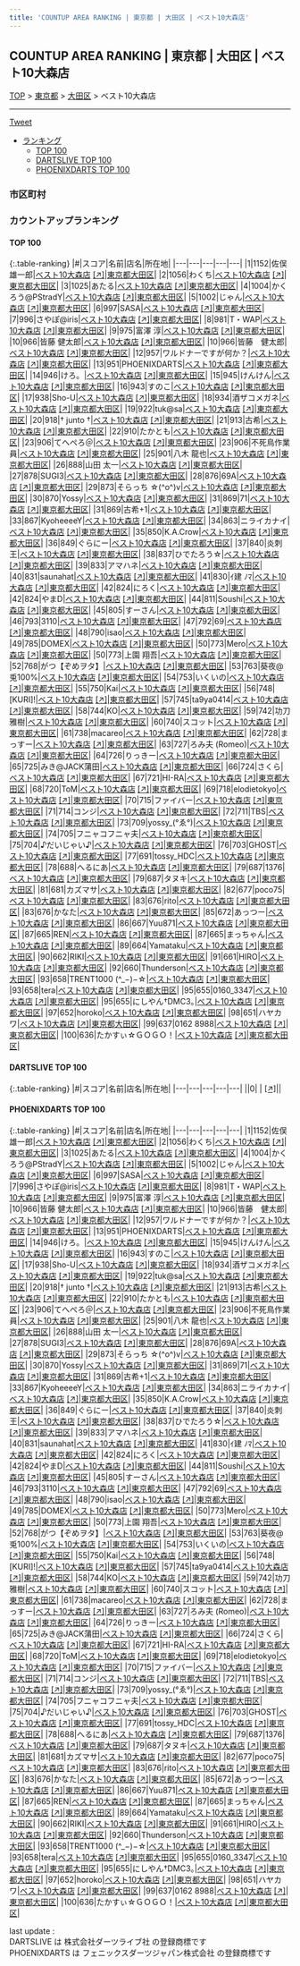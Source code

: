 ```yaml
---
title: 'COUNTUP AREA RANKING | 東京都 | 大田区 | ベスト10大森店'
---
```

## COUNTUP AREA RANKING | 東京都 | 大田区 | ベスト10大森店

[TOP](/darts/rank/) > [東京都](/darts/rank/東京都/) > [大田区](/darts/rank/東京都/大田区/) > ベスト10大森店

___

<a href="https://twitter.com/share?ref_src=twsrc%5Etfw" data-text="COUNTUP AREA RANKING | 東京都大田区ベスト10大森店" class="twitter-share-button" data-hashtags="DARTSLIVE,PHOENIXDARTS,darts,ダーツ" data-show-count="false">Tweet</a>

* [ランキング](#カウントアップランキング)
    * [TOP 100](#top-100)
    * [DARTSLIVE TOP 100](#dartslive-top-100)
    * [PHOENIXDARTS TOP 100](#phoenixdarts-top-100)

### 市区町村

<ul>

</ul>

### カウントアップランキング

#### TOP 100



{:.table-ranking}
|#|スコア|名前|店名|所在地|
|---|---|---|---|---|
|1|1152|<span class="rank-name-pd"><span class="pro-icon-pd"></span>佐俣 雄一郎</span>|<a href="/darts/rank/shops/60555.html">ベスト10大森店</a> <a href="https://vs.phoenixdarts.com/jp/shop/shopDetailInfo/s_60555?s_seq=60555">[↗]</a>|<a href="/darts/rank/東京都/大田区">東京都大田区</a>|
|2|1056|<span class="rank-name-pd">わくち</span>|<a href="/darts/rank/shops/60555.html">ベスト10大森店</a> <a href="https://vs.phoenixdarts.com/jp/shop/shopDetailInfo/s_60555?s_seq=60555">[↗]</a>|<a href="/darts/rank/東京都/大田区">東京都大田区</a>|
|3|1025|<span class="rank-name-pd">あたる</span>|<a href="/darts/rank/shops/60555.html">ベスト10大森店</a> <a href="https://vs.phoenixdarts.com/jp/shop/shopDetailInfo/s_60555?s_seq=60555">[↗]</a>|<a href="/darts/rank/東京都/大田区">東京都大田区</a>|
|4|1004|<span class="rank-name-pd">かくろう@PStradY</span>|<a href="/darts/rank/shops/60555.html">ベスト10大森店</a> <a href="https://vs.phoenixdarts.com/jp/shop/shopDetailInfo/s_60555?s_seq=60555">[↗]</a>|<a href="/darts/rank/東京都/大田区">東京都大田区</a>|
|5|1002|<span class="rank-name-pd">じゃん</span>|<a href="/darts/rank/shops/60555.html">ベスト10大森店</a> <a href="https://vs.phoenixdarts.com/jp/shop/shopDetailInfo/s_60555?s_seq=60555">[↗]</a>|<a href="/darts/rank/東京都/大田区">東京都大田区</a>|
|6|997|<span class="rank-name-pd">SASA</span>|<a href="/darts/rank/shops/60555.html">ベスト10大森店</a> <a href="https://vs.phoenixdarts.com/jp/shop/shopDetailInfo/s_60555?s_seq=60555">[↗]</a>|<a href="/darts/rank/東京都/大田区">東京都大田区</a>|
|7|996|<span class="rank-name-pd">さやぽ@iris</span>|<a href="/darts/rank/shops/60555.html">ベスト10大森店</a> <a href="https://vs.phoenixdarts.com/jp/shop/shopDetailInfo/s_60555?s_seq=60555">[↗]</a>|<a href="/darts/rank/東京都/大田区">東京都大田区</a>|
|8|981|<span class="rank-name-pd">T・WAP</span>|<a href="/darts/rank/shops/60555.html">ベスト10大森店</a> <a href="https://vs.phoenixdarts.com/jp/shop/shopDetailInfo/s_60555?s_seq=60555">[↗]</a>|<a href="/darts/rank/東京都/大田区">東京都大田区</a>|
|9|975|<span class="rank-name-pd"><span class="pro-icon-pd"></span>富澤 淳</span>|<a href="/darts/rank/shops/60555.html">ベスト10大森店</a> <a href="https://vs.phoenixdarts.com/jp/shop/shopDetailInfo/s_60555?s_seq=60555">[↗]</a>|<a href="/darts/rank/東京都/大田区">東京都大田区</a>|
|10|966|<span class="rank-name-pd"><span class="pro-icon-pd"></span>皆藤 健太郎</span>|<a href="/darts/rank/shops/60555.html">ベスト10大森店</a> <a href="https://vs.phoenixdarts.com/jp/shop/shopDetailInfo/s_60555?s_seq=60555">[↗]</a>|<a href="/darts/rank/東京都/大田区">東京都大田区</a>|
|10|966|<span class="rank-name-pd">皆藤　健太郎</span>|<a href="/darts/rank/shops/60555.html">ベスト10大森店</a> <a href="https://vs.phoenixdarts.com/jp/shop/shopDetailInfo/s_60555?s_seq=60555">[↗]</a>|<a href="/darts/rank/東京都/大田区">東京都大田区</a>|
|12|957|<span class="rank-name-pd">ワルドナーですが何か？</span>|<a href="/darts/rank/shops/60555.html">ベスト10大森店</a> <a href="https://vs.phoenixdarts.com/jp/shop/shopDetailInfo/s_60555?s_seq=60555">[↗]</a>|<a href="/darts/rank/東京都/大田区">東京都大田区</a>|
|13|951|<span class="rank-name-pd">PHOENIXDARTS</span>|<a href="/darts/rank/shops/60555.html">ベスト10大森店</a> <a href="https://vs.phoenixdarts.com/jp/shop/shopDetailInfo/s_60555?s_seq=60555">[↗]</a>|<a href="/darts/rank/東京都/大田区">東京都大田区</a>|
|14|946|<span class="rank-name-pd">けろ。</span>|<a href="/darts/rank/shops/60555.html">ベスト10大森店</a> <a href="https://vs.phoenixdarts.com/jp/shop/shopDetailInfo/s_60555?s_seq=60555">[↗]</a>|<a href="/darts/rank/東京都/大田区">東京都大田区</a>|
|15|945|<span class="rank-name-pd">けんけん</span>|<a href="/darts/rank/shops/60555.html">ベスト10大森店</a> <a href="https://vs.phoenixdarts.com/jp/shop/shopDetailInfo/s_60555?s_seq=60555">[↗]</a>|<a href="/darts/rank/東京都/大田区">東京都大田区</a>|
|16|943|<span class="rank-name-pd">すのこ</span>|<a href="/darts/rank/shops/60555.html">ベスト10大森店</a> <a href="https://vs.phoenixdarts.com/jp/shop/shopDetailInfo/s_60555?s_seq=60555">[↗]</a>|<a href="/darts/rank/東京都/大田区">東京都大田区</a>|
|17|938|<span class="rank-name-pd">Sho-U</span>|<a href="/darts/rank/shops/60555.html">ベスト10大森店</a> <a href="https://vs.phoenixdarts.com/jp/shop/shopDetailInfo/s_60555?s_seq=60555">[↗]</a>|<a href="/darts/rank/東京都/大田区">東京都大田区</a>|
|18|934|<span class="rank-name-pd">酒ザコメガネ</span>|<a href="/darts/rank/shops/60555.html">ベスト10大森店</a> <a href="https://vs.phoenixdarts.com/jp/shop/shopDetailInfo/s_60555?s_seq=60555">[↗]</a>|<a href="/darts/rank/東京都/大田区">東京都大田区</a>|
|19|922|<span class="rank-name-pd">tuk@sa</span>|<a href="/darts/rank/shops/60555.html">ベスト10大森店</a> <a href="https://vs.phoenixdarts.com/jp/shop/shopDetailInfo/s_60555?s_seq=60555">[↗]</a>|<a href="/darts/rank/東京都/大田区">東京都大田区</a>|
|20|918|<span class="rank-name-pd">† junto †</span>|<a href="/darts/rank/shops/60555.html">ベスト10大森店</a> <a href="https://vs.phoenixdarts.com/jp/shop/shopDetailInfo/s_60555?s_seq=60555">[↗]</a>|<a href="/darts/rank/東京都/大田区">東京都大田区</a>|
|21|913|<span class="rank-name-pd">古希</span>|<a href="/darts/rank/shops/60555.html">ベスト10大森店</a> <a href="https://vs.phoenixdarts.com/jp/shop/shopDetailInfo/s_60555?s_seq=60555">[↗]</a>|<a href="/darts/rank/東京都/大田区">東京都大田区</a>|
|22|910|<span class="rank-name-pd">たかとも</span>|<a href="/darts/rank/shops/60555.html">ベスト10大森店</a> <a href="https://vs.phoenixdarts.com/jp/shop/shopDetailInfo/s_60555?s_seq=60555">[↗]</a>|<a href="/darts/rank/東京都/大田区">東京都大田区</a>|
|23|906|<span class="rank-name-pd">てへぺろ＠</span>|<a href="/darts/rank/shops/60555.html">ベスト10大森店</a> <a href="https://vs.phoenixdarts.com/jp/shop/shopDetailInfo/s_60555?s_seq=60555">[↗]</a>|<a href="/darts/rank/東京都/大田区">東京都大田区</a>|
|23|906|<span class="rank-name-pd">不死鳥作業員</span>|<a href="/darts/rank/shops/60555.html">ベスト10大森店</a> <a href="https://vs.phoenixdarts.com/jp/shop/shopDetailInfo/s_60555?s_seq=60555">[↗]</a>|<a href="/darts/rank/東京都/大田区">東京都大田区</a>|
|25|901|<span class="rank-name-pd"><span class="pro-icon-pd"></span>八木 龍也</span>|<a href="/darts/rank/shops/60555.html">ベスト10大森店</a> <a href="https://vs.phoenixdarts.com/jp/shop/shopDetailInfo/s_60555?s_seq=60555">[↗]</a>|<a href="/darts/rank/東京都/大田区">東京都大田区</a>|
|26|888|<span class="rank-name-pd"><span class="pro-icon-pd"></span>山田 太一</span>|<a href="/darts/rank/shops/60555.html">ベスト10大森店</a> <a href="https://vs.phoenixdarts.com/jp/shop/shopDetailInfo/s_60555?s_seq=60555">[↗]</a>|<a href="/darts/rank/東京都/大田区">東京都大田区</a>|
|27|878|<span class="rank-name-pd">SUGI3</span>|<a href="/darts/rank/shops/60555.html">ベスト10大森店</a> <a href="https://vs.phoenixdarts.com/jp/shop/shopDetailInfo/s_60555?s_seq=60555">[↗]</a>|<a href="/darts/rank/東京都/大田区">東京都大田区</a>|
|28|876|<span class="rank-name-pd">69A</span>|<a href="/darts/rank/shops/60555.html">ベスト10大森店</a> <a href="https://vs.phoenixdarts.com/jp/shop/shopDetailInfo/s_60555?s_seq=60555">[↗]</a>|<a href="/darts/rank/東京都/大田区">東京都大田区</a>|
|29|873|<span class="rank-name-pd">そらっち ☆(^o^)v</span>|<a href="/darts/rank/shops/60555.html">ベスト10大森店</a> <a href="https://vs.phoenixdarts.com/jp/shop/shopDetailInfo/s_60555?s_seq=60555">[↗]</a>|<a href="/darts/rank/東京都/大田区">東京都大田区</a>|
|30|870|<span class="rank-name-pd">Yossy</span>|<a href="/darts/rank/shops/60555.html">ベスト10大森店</a> <a href="https://vs.phoenixdarts.com/jp/shop/shopDetailInfo/s_60555?s_seq=60555">[↗]</a>|<a href="/darts/rank/東京都/大田区">東京都大田区</a>|
|31|869|<span class="rank-name-pd">71</span>|<a href="/darts/rank/shops/60555.html">ベスト10大森店</a> <a href="https://vs.phoenixdarts.com/jp/shop/shopDetailInfo/s_60555?s_seq=60555">[↗]</a>|<a href="/darts/rank/東京都/大田区">東京都大田区</a>|
|31|869|<span class="rank-name-pd">古希+1</span>|<a href="/darts/rank/shops/60555.html">ベスト10大森店</a> <a href="https://vs.phoenixdarts.com/jp/shop/shopDetailInfo/s_60555?s_seq=60555">[↗]</a>|<a href="/darts/rank/東京都/大田区">東京都大田区</a>|
|33|867|<span class="rank-name-pd">KyoheeeeY</span>|<a href="/darts/rank/shops/60555.html">ベスト10大森店</a> <a href="https://vs.phoenixdarts.com/jp/shop/shopDetailInfo/s_60555?s_seq=60555">[↗]</a>|<a href="/darts/rank/東京都/大田区">東京都大田区</a>|
|34|863|<span class="rank-name-pd">ニライカナイ</span>|<a href="/darts/rank/shops/60555.html">ベスト10大森店</a> <a href="https://vs.phoenixdarts.com/jp/shop/shopDetailInfo/s_60555?s_seq=60555">[↗]</a>|<a href="/darts/rank/東京都/大田区">東京都大田区</a>|
|35|850|<span class="rank-name-pd">K.A.Crow</span>|<a href="/darts/rank/shops/60555.html">ベスト10大森店</a> <a href="https://vs.phoenixdarts.com/jp/shop/shopDetailInfo/s_60555?s_seq=60555">[↗]</a>|<a href="/darts/rank/東京都/大田区">東京都大田区</a>|
|36|849|<span class="rank-name-pd">ぐらにー</span>|<a href="/darts/rank/shops/60555.html">ベスト10大森店</a> <a href="https://vs.phoenixdarts.com/jp/shop/shopDetailInfo/s_60555?s_seq=60555">[↗]</a>|<a href="/darts/rank/東京都/大田区">東京都大田区</a>|
|37|840|<span class="rank-name-pd">炎刺王</span>|<a href="/darts/rank/shops/60555.html">ベスト10大森店</a> <a href="https://vs.phoenixdarts.com/jp/shop/shopDetailInfo/s_60555?s_seq=60555">[↗]</a>|<a href="/darts/rank/東京都/大田区">東京都大田区</a>|
|38|837|<span class="rank-name-pd">ひでたろう☆</span>|<a href="/darts/rank/shops/60555.html">ベスト10大森店</a> <a href="https://vs.phoenixdarts.com/jp/shop/shopDetailInfo/s_60555?s_seq=60555">[↗]</a>|<a href="/darts/rank/東京都/大田区">東京都大田区</a>|
|39|833|<span class="rank-name-pd">アマハネ</span>|<a href="/darts/rank/shops/60555.html">ベスト10大森店</a> <a href="https://vs.phoenixdarts.com/jp/shop/shopDetailInfo/s_60555?s_seq=60555">[↗]</a>|<a href="/darts/rank/東京都/大田区">東京都大田区</a>|
|40|831|<span class="rank-name-pd">saunahat</span>|<a href="/darts/rank/shops/60555.html">ベスト10大森店</a> <a href="https://vs.phoenixdarts.com/jp/shop/shopDetailInfo/s_60555?s_seq=60555">[↗]</a>|<a href="/darts/rank/東京都/大田区">東京都大田区</a>|
|41|830|<span class="rank-name-pd">ｲ建  ﾉﾏ</span>|<a href="/darts/rank/shops/60555.html">ベスト10大森店</a> <a href="https://vs.phoenixdarts.com/jp/shop/shopDetailInfo/s_60555?s_seq=60555">[↗]</a>|<a href="/darts/rank/東京都/大田区">東京都大田区</a>|
|42|824|<span class="rank-name-pd">にろく</span>|<a href="/darts/rank/shops/60555.html">ベスト10大森店</a> <a href="https://vs.phoenixdarts.com/jp/shop/shopDetailInfo/s_60555?s_seq=60555">[↗]</a>|<a href="/darts/rank/東京都/大田区">東京都大田区</a>|
|42|824|<span class="rank-name-pd">やまD</span>|<a href="/darts/rank/shops/60555.html">ベスト10大森店</a> <a href="https://vs.phoenixdarts.com/jp/shop/shopDetailInfo/s_60555?s_seq=60555">[↗]</a>|<a href="/darts/rank/東京都/大田区">東京都大田区</a>|
|44|811|<span class="rank-name-pd">Soushi</span>|<a href="/darts/rank/shops/60555.html">ベスト10大森店</a> <a href="https://vs.phoenixdarts.com/jp/shop/shopDetailInfo/s_60555?s_seq=60555">[↗]</a>|<a href="/darts/rank/東京都/大田区">東京都大田区</a>|
|45|805|<span class="rank-name-pd">すーさん</span>|<a href="/darts/rank/shops/60555.html">ベスト10大森店</a> <a href="https://vs.phoenixdarts.com/jp/shop/shopDetailInfo/s_60555?s_seq=60555">[↗]</a>|<a href="/darts/rank/東京都/大田区">東京都大田区</a>|
|46|793|<span class="rank-name-pd">3110</span>|<a href="/darts/rank/shops/60555.html">ベスト10大森店</a> <a href="https://vs.phoenixdarts.com/jp/shop/shopDetailInfo/s_60555?s_seq=60555">[↗]</a>|<a href="/darts/rank/東京都/大田区">東京都大田区</a>|
|47|792|<span class="rank-name-pd">69</span>|<a href="/darts/rank/shops/60555.html">ベスト10大森店</a> <a href="https://vs.phoenixdarts.com/jp/shop/shopDetailInfo/s_60555?s_seq=60555">[↗]</a>|<a href="/darts/rank/東京都/大田区">東京都大田区</a>|
|48|790|<span class="rank-name-pd">isao</span>|<a href="/darts/rank/shops/60555.html">ベスト10大森店</a> <a href="https://vs.phoenixdarts.com/jp/shop/shopDetailInfo/s_60555?s_seq=60555">[↗]</a>|<a href="/darts/rank/東京都/大田区">東京都大田区</a>|
|49|785|<span class="rank-name-pd">DOMEX</span>|<a href="/darts/rank/shops/60555.html">ベスト10大森店</a> <a href="https://vs.phoenixdarts.com/jp/shop/shopDetailInfo/s_60555?s_seq=60555">[↗]</a>|<a href="/darts/rank/東京都/大田区">東京都大田区</a>|
|50|773|<span class="rank-name-pd">Mero</span>|<a href="/darts/rank/shops/60555.html">ベスト10大森店</a> <a href="https://vs.phoenixdarts.com/jp/shop/shopDetailInfo/s_60555?s_seq=60555">[↗]</a>|<a href="/darts/rank/東京都/大田区">東京都大田区</a>|
|50|773|<span class="rank-name-pd"><span class="pro-icon-pd"></span>上園 翔吾</span>|<a href="/darts/rank/shops/60555.html">ベスト10大森店</a> <a href="https://vs.phoenixdarts.com/jp/shop/shopDetailInfo/s_60555?s_seq=60555">[↗]</a>|<a href="/darts/rank/東京都/大田区">東京都大田区</a>|
|52|768|<span class="rank-name-pd">がつ【ぞめヲタ】</span>|<a href="/darts/rank/shops/60555.html">ベスト10大森店</a> <a href="https://vs.phoenixdarts.com/jp/shop/shopDetailInfo/s_60555?s_seq=60555">[↗]</a>|<a href="/darts/rank/東京都/大田区">東京都大田区</a>|
|53|763|<span class="rank-name-pd">葵夜@兎100%</span>|<a href="/darts/rank/shops/60555.html">ベスト10大森店</a> <a href="https://vs.phoenixdarts.com/jp/shop/shopDetailInfo/s_60555?s_seq=60555">[↗]</a>|<a href="/darts/rank/東京都/大田区">東京都大田区</a>|
|54|753|<span class="rank-name-pd">いくいの</span>|<a href="/darts/rank/shops/60555.html">ベスト10大森店</a> <a href="https://vs.phoenixdarts.com/jp/shop/shopDetailInfo/s_60555?s_seq=60555">[↗]</a>|<a href="/darts/rank/東京都/大田区">東京都大田区</a>|
|55|750|<span class="rank-name-pd">Kai</span>|<a href="/darts/rank/shops/60555.html">ベスト10大森店</a> <a href="https://vs.phoenixdarts.com/jp/shop/shopDetailInfo/s_60555?s_seq=60555">[↗]</a>|<a href="/darts/rank/東京都/大田区">東京都大田区</a>|
|56|748|<span class="rank-name-pd">[KURI]!</span>|<a href="/darts/rank/shops/60555.html">ベスト10大森店</a> <a href="https://vs.phoenixdarts.com/jp/shop/shopDetailInfo/s_60555?s_seq=60555">[↗]</a>|<a href="/darts/rank/東京都/大田区">東京都大田区</a>|
|57|745|<span class="rank-name-pd">ta9ya0414</span>|<a href="/darts/rank/shops/60555.html">ベスト10大森店</a> <a href="https://vs.phoenixdarts.com/jp/shop/shopDetailInfo/s_60555?s_seq=60555">[↗]</a>|<a href="/darts/rank/東京都/大田区">東京都大田区</a>|
|58|744|<span class="rank-name-pd">KO</span>|<a href="/darts/rank/shops/60555.html">ベスト10大森店</a> <a href="https://vs.phoenixdarts.com/jp/shop/shopDetailInfo/s_60555?s_seq=60555">[↗]</a>|<a href="/darts/rank/東京都/大田区">東京都大田区</a>|
|59|742|<span class="rank-name-pd"><span class="pro-icon-pd"></span>功刀 雅樹</span>|<a href="/darts/rank/shops/60555.html">ベスト10大森店</a> <a href="https://vs.phoenixdarts.com/jp/shop/shopDetailInfo/s_60555?s_seq=60555">[↗]</a>|<a href="/darts/rank/東京都/大田区">東京都大田区</a>|
|60|740|<span class="rank-name-pd">スコット</span>|<a href="/darts/rank/shops/60555.html">ベスト10大森店</a> <a href="https://vs.phoenixdarts.com/jp/shop/shopDetailInfo/s_60555?s_seq=60555">[↗]</a>|<a href="/darts/rank/東京都/大田区">東京都大田区</a>|
|61|738|<span class="rank-name-pd">macareo</span>|<a href="/darts/rank/shops/60555.html">ベスト10大森店</a> <a href="https://vs.phoenixdarts.com/jp/shop/shopDetailInfo/s_60555?s_seq=60555">[↗]</a>|<a href="/darts/rank/東京都/大田区">東京都大田区</a>|
|62|728|<span class="rank-name-pd">まっすー</span>|<a href="/darts/rank/shops/60555.html">ベスト10大森店</a> <a href="https://vs.phoenixdarts.com/jp/shop/shopDetailInfo/s_60555?s_seq=60555">[↗]</a>|<a href="/darts/rank/東京都/大田区">東京都大田区</a>|
|63|727|<span class="rank-name-pd">ろみ夫 (Romeo)</span>|<a href="/darts/rank/shops/60555.html">ベスト10大森店</a> <a href="https://vs.phoenixdarts.com/jp/shop/shopDetailInfo/s_60555?s_seq=60555">[↗]</a>|<a href="/darts/rank/東京都/大田区">東京都大田区</a>|
|64|726|<span class="rank-name-pd">りっきー</span>|<a href="/darts/rank/shops/60555.html">ベスト10大森店</a> <a href="https://vs.phoenixdarts.com/jp/shop/shopDetailInfo/s_60555?s_seq=60555">[↗]</a>|<a href="/darts/rank/東京都/大田区">東京都大田区</a>|
|65|725|<span class="rank-name-pd">みき@JACK蒲田</span>|<a href="/darts/rank/shops/60555.html">ベスト10大森店</a> <a href="https://vs.phoenixdarts.com/jp/shop/shopDetailInfo/s_60555?s_seq=60555">[↗]</a>|<a href="/darts/rank/東京都/大田区">東京都大田区</a>|
|66|724|<span class="rank-name-pd">さくら</span>|<a href="/darts/rank/shops/60555.html">ベスト10大森店</a> <a href="https://vs.phoenixdarts.com/jp/shop/shopDetailInfo/s_60555?s_seq=60555">[↗]</a>|<a href="/darts/rank/東京都/大田区">東京都大田区</a>|
|67|721|<span class="rank-name-pd">HI-RA</span>|<a href="/darts/rank/shops/60555.html">ベスト10大森店</a> <a href="https://vs.phoenixdarts.com/jp/shop/shopDetailInfo/s_60555?s_seq=60555">[↗]</a>|<a href="/darts/rank/東京都/大田区">東京都大田区</a>|
|68|720|<span class="rank-name-pd">ToM</span>|<a href="/darts/rank/shops/60555.html">ベスト10大森店</a> <a href="https://vs.phoenixdarts.com/jp/shop/shopDetailInfo/s_60555?s_seq=60555">[↗]</a>|<a href="/darts/rank/東京都/大田区">東京都大田区</a>|
|69|718|<span class="rank-name-pd">elodietokyo</span>|<a href="/darts/rank/shops/60555.html">ベスト10大森店</a> <a href="https://vs.phoenixdarts.com/jp/shop/shopDetailInfo/s_60555?s_seq=60555">[↗]</a>|<a href="/darts/rank/東京都/大田区">東京都大田区</a>|
|70|715|<span class="rank-name-pd">ファイバー</span>|<a href="/darts/rank/shops/60555.html">ベスト10大森店</a> <a href="https://vs.phoenixdarts.com/jp/shop/shopDetailInfo/s_60555?s_seq=60555">[↗]</a>|<a href="/darts/rank/東京都/大田区">東京都大田区</a>|
|71|714|<span class="rank-name-pd">コンジ</span>|<a href="/darts/rank/shops/60555.html">ベスト10大森店</a> <a href="https://vs.phoenixdarts.com/jp/shop/shopDetailInfo/s_60555?s_seq=60555">[↗]</a>|<a href="/darts/rank/東京都/大田区">東京都大田区</a>|
|72|711|<span class="rank-name-pd">TBS</span>|<a href="/darts/rank/shops/60555.html">ベスト10大森店</a> <a href="https://vs.phoenixdarts.com/jp/shop/shopDetailInfo/s_60555?s_seq=60555">[↗]</a>|<a href="/darts/rank/東京都/大田区">東京都大田区</a>|
|73|709|<span class="rank-name-pd">yossy_(°ゑ°)</span>|<a href="/darts/rank/shops/60555.html">ベスト10大森店</a> <a href="https://vs.phoenixdarts.com/jp/shop/shopDetailInfo/s_60555?s_seq=60555">[↗]</a>|<a href="/darts/rank/東京都/大田区">東京都大田区</a>|
|74|705|<span class="rank-name-pd">フニャコフニャ夫</span>|<a href="/darts/rank/shops/60555.html">ベスト10大森店</a> <a href="https://vs.phoenixdarts.com/jp/shop/shopDetailInfo/s_60555?s_seq=60555">[↗]</a>|<a href="/darts/rank/東京都/大田区">東京都大田区</a>|
|75|704|<span class="rank-name-pd">♪だいじゃい♪</span>|<a href="/darts/rank/shops/60555.html">ベスト10大森店</a> <a href="https://vs.phoenixdarts.com/jp/shop/shopDetailInfo/s_60555?s_seq=60555">[↗]</a>|<a href="/darts/rank/東京都/大田区">東京都大田区</a>|
|76|703|<span class="rank-name-pd">GHOST</span>|<a href="/darts/rank/shops/60555.html">ベスト10大森店</a> <a href="https://vs.phoenixdarts.com/jp/shop/shopDetailInfo/s_60555?s_seq=60555">[↗]</a>|<a href="/darts/rank/東京都/大田区">東京都大田区</a>|
|77|691|<span class="rank-name-pd">tossy_HDC</span>|<a href="/darts/rank/shops/60555.html">ベスト10大森店</a> <a href="https://vs.phoenixdarts.com/jp/shop/shopDetailInfo/s_60555?s_seq=60555">[↗]</a>|<a href="/darts/rank/東京都/大田区">東京都大田区</a>|
|78|688|<span class="rank-name-pd">へるにあ</span>|<a href="/darts/rank/shops/60555.html">ベスト10大森店</a> <a href="https://vs.phoenixdarts.com/jp/shop/shopDetailInfo/s_60555?s_seq=60555">[↗]</a>|<a href="/darts/rank/東京都/大田区">東京都大田区</a>|
|79|687|<span class="rank-name-pd">1376</span>|<a href="/darts/rank/shops/60555.html">ベスト10大森店</a> <a href="https://vs.phoenixdarts.com/jp/shop/shopDetailInfo/s_60555?s_seq=60555">[↗]</a>|<a href="/darts/rank/東京都/大田区">東京都大田区</a>|
|79|687|<span class="rank-name-pd">タヌキ</span>|<a href="/darts/rank/shops/60555.html">ベスト10大森店</a> <a href="https://vs.phoenixdarts.com/jp/shop/shopDetailInfo/s_60555?s_seq=60555">[↗]</a>|<a href="/darts/rank/東京都/大田区">東京都大田区</a>|
|81|681|<span class="rank-name-pd">カズマサ</span>|<a href="/darts/rank/shops/60555.html">ベスト10大森店</a> <a href="https://vs.phoenixdarts.com/jp/shop/shopDetailInfo/s_60555?s_seq=60555">[↗]</a>|<a href="/darts/rank/東京都/大田区">東京都大田区</a>|
|82|677|<span class="rank-name-pd">poco75</span>|<a href="/darts/rank/shops/60555.html">ベスト10大森店</a> <a href="https://vs.phoenixdarts.com/jp/shop/shopDetailInfo/s_60555?s_seq=60555">[↗]</a>|<a href="/darts/rank/東京都/大田区">東京都大田区</a>|
|83|676|<span class="rank-name-pd">rito</span>|<a href="/darts/rank/shops/60555.html">ベスト10大森店</a> <a href="https://vs.phoenixdarts.com/jp/shop/shopDetailInfo/s_60555?s_seq=60555">[↗]</a>|<a href="/darts/rank/東京都/大田区">東京都大田区</a>|
|83|676|<span class="rank-name-pd">かなた</span>|<a href="/darts/rank/shops/60555.html">ベスト10大森店</a> <a href="https://vs.phoenixdarts.com/jp/shop/shopDetailInfo/s_60555?s_seq=60555">[↗]</a>|<a href="/darts/rank/東京都/大田区">東京都大田区</a>|
|85|672|<span class="rank-name-pd">あっつー</span>|<a href="/darts/rank/shops/60555.html">ベスト10大森店</a> <a href="https://vs.phoenixdarts.com/jp/shop/shopDetailInfo/s_60555?s_seq=60555">[↗]</a>|<a href="/darts/rank/東京都/大田区">東京都大田区</a>|
|86|667|<span class="rank-name-pd">Yuu871</span>|<a href="/darts/rank/shops/60555.html">ベスト10大森店</a> <a href="https://vs.phoenixdarts.com/jp/shop/shopDetailInfo/s_60555?s_seq=60555">[↗]</a>|<a href="/darts/rank/東京都/大田区">東京都大田区</a>|
|87|665|<span class="rank-name-pd">REN</span>|<a href="/darts/rank/shops/60555.html">ベスト10大森店</a> <a href="https://vs.phoenixdarts.com/jp/shop/shopDetailInfo/s_60555?s_seq=60555">[↗]</a>|<a href="/darts/rank/東京都/大田区">東京都大田区</a>|
|87|665|<span class="rank-name-pd">まっちゃん</span>|<a href="/darts/rank/shops/60555.html">ベスト10大森店</a> <a href="https://vs.phoenixdarts.com/jp/shop/shopDetailInfo/s_60555?s_seq=60555">[↗]</a>|<a href="/darts/rank/東京都/大田区">東京都大田区</a>|
|89|664|<span class="rank-name-pd">Yamataku</span>|<a href="/darts/rank/shops/60555.html">ベスト10大森店</a> <a href="https://vs.phoenixdarts.com/jp/shop/shopDetailInfo/s_60555?s_seq=60555">[↗]</a>|<a href="/darts/rank/東京都/大田区">東京都大田区</a>|
|90|662|<span class="rank-name-pd">RIKI</span>|<a href="/darts/rank/shops/60555.html">ベスト10大森店</a> <a href="https://vs.phoenixdarts.com/jp/shop/shopDetailInfo/s_60555?s_seq=60555">[↗]</a>|<a href="/darts/rank/東京都/大田区">東京都大田区</a>|
|91|661|<span class="rank-name-pd">HIRO</span>|<a href="/darts/rank/shops/60555.html">ベスト10大森店</a> <a href="https://vs.phoenixdarts.com/jp/shop/shopDetailInfo/s_60555?s_seq=60555">[↗]</a>|<a href="/darts/rank/東京都/大田区">東京都大田区</a>|
|92|660|<span class="rank-name-pd">Thunderson</span>|<a href="/darts/rank/shops/60555.html">ベスト10大森店</a> <a href="https://vs.phoenixdarts.com/jp/shop/shopDetailInfo/s_60555?s_seq=60555">[↗]</a>|<a href="/darts/rank/東京都/大田区">東京都大田区</a>|
|93|658|<span class="rank-name-pd">TRENT1000 (^_−)−☆</span>|<a href="/darts/rank/shops/60555.html">ベスト10大森店</a> <a href="https://vs.phoenixdarts.com/jp/shop/shopDetailInfo/s_60555?s_seq=60555">[↗]</a>|<a href="/darts/rank/東京都/大田区">東京都大田区</a>|
|93|658|<span class="rank-name-pd">tera</span>|<a href="/darts/rank/shops/60555.html">ベスト10大森店</a> <a href="https://vs.phoenixdarts.com/jp/shop/shopDetailInfo/s_60555?s_seq=60555">[↗]</a>|<a href="/darts/rank/東京都/大田区">東京都大田区</a>|
|95|655|<span class="rank-name-pd">0160_3347</span>|<a href="/darts/rank/shops/60555.html">ベスト10大森店</a> <a href="https://vs.phoenixdarts.com/jp/shop/shopDetailInfo/s_60555?s_seq=60555">[↗]</a>|<a href="/darts/rank/東京都/大田区">東京都大田区</a>|
|95|655|<span class="rank-name-pd">にしやん†DMC3｡</span>|<a href="/darts/rank/shops/60555.html">ベスト10大森店</a> <a href="https://vs.phoenixdarts.com/jp/shop/shopDetailInfo/s_60555?s_seq=60555">[↗]</a>|<a href="/darts/rank/東京都/大田区">東京都大田区</a>|
|97|652|<span class="rank-name-pd">horoko</span>|<a href="/darts/rank/shops/60555.html">ベスト10大森店</a> <a href="https://vs.phoenixdarts.com/jp/shop/shopDetailInfo/s_60555?s_seq=60555">[↗]</a>|<a href="/darts/rank/東京都/大田区">東京都大田区</a>|
|98|651|<span class="rank-name-pd">ハヤカワ</span>|<a href="/darts/rank/shops/60555.html">ベスト10大森店</a> <a href="https://vs.phoenixdarts.com/jp/shop/shopDetailInfo/s_60555?s_seq=60555">[↗]</a>|<a href="/darts/rank/東京都/大田区">東京都大田区</a>|
|99|637|<span class="rank-name-pd">0162 8988</span>|<a href="/darts/rank/shops/60555.html">ベスト10大森店</a> <a href="https://vs.phoenixdarts.com/jp/shop/shopDetailInfo/s_60555?s_seq=60555">[↗]</a>|<a href="/darts/rank/東京都/大田区">東京都大田区</a>|
|100|636|<span class="rank-name-pd">たかすぃ☆ＧＯＧＯ！</span>|<a href="/darts/rank/shops/60555.html">ベスト10大森店</a> <a href="https://vs.phoenixdarts.com/jp/shop/shopDetailInfo/s_60555?s_seq=60555">[↗]</a>|<a href="/darts/rank/東京都/大田区">東京都大田区</a>|


#### DARTSLIVE TOP 100



{:.table-ranking}
|#|スコア|名前|店名|所在地|
|---|---|---|---|---|
||0|<span class="rank-name-dl"> </span>|<a href="/darts/rank/shops/.html"></a> <a href="">[↗]</a>|<a href="/darts/rank//"></a>|


#### PHOENIXDARTS TOP 100



{:.table-ranking}
|#|スコア|名前|店名|所在地|
|---|---|---|---|---|
|1|1152|<span class="rank-name-pd"><span class="pro-icon-pd"></span>佐俣 雄一郎</span>|<a href="/darts/rank/shops/60555.html">ベスト10大森店</a> <a href="https://vs.phoenixdarts.com/jp/shop/shopDetailInfo/s_60555?s_seq=60555">[↗]</a>|<a href="/darts/rank/東京都/大田区">東京都大田区</a>|
|2|1056|<span class="rank-name-pd">わくち</span>|<a href="/darts/rank/shops/60555.html">ベスト10大森店</a> <a href="https://vs.phoenixdarts.com/jp/shop/shopDetailInfo/s_60555?s_seq=60555">[↗]</a>|<a href="/darts/rank/東京都/大田区">東京都大田区</a>|
|3|1025|<span class="rank-name-pd">あたる</span>|<a href="/darts/rank/shops/60555.html">ベスト10大森店</a> <a href="https://vs.phoenixdarts.com/jp/shop/shopDetailInfo/s_60555?s_seq=60555">[↗]</a>|<a href="/darts/rank/東京都/大田区">東京都大田区</a>|
|4|1004|<span class="rank-name-pd">かくろう@PStradY</span>|<a href="/darts/rank/shops/60555.html">ベスト10大森店</a> <a href="https://vs.phoenixdarts.com/jp/shop/shopDetailInfo/s_60555?s_seq=60555">[↗]</a>|<a href="/darts/rank/東京都/大田区">東京都大田区</a>|
|5|1002|<span class="rank-name-pd">じゃん</span>|<a href="/darts/rank/shops/60555.html">ベスト10大森店</a> <a href="https://vs.phoenixdarts.com/jp/shop/shopDetailInfo/s_60555?s_seq=60555">[↗]</a>|<a href="/darts/rank/東京都/大田区">東京都大田区</a>|
|6|997|<span class="rank-name-pd">SASA</span>|<a href="/darts/rank/shops/60555.html">ベスト10大森店</a> <a href="https://vs.phoenixdarts.com/jp/shop/shopDetailInfo/s_60555?s_seq=60555">[↗]</a>|<a href="/darts/rank/東京都/大田区">東京都大田区</a>|
|7|996|<span class="rank-name-pd">さやぽ@iris</span>|<a href="/darts/rank/shops/60555.html">ベスト10大森店</a> <a href="https://vs.phoenixdarts.com/jp/shop/shopDetailInfo/s_60555?s_seq=60555">[↗]</a>|<a href="/darts/rank/東京都/大田区">東京都大田区</a>|
|8|981|<span class="rank-name-pd">T・WAP</span>|<a href="/darts/rank/shops/60555.html">ベスト10大森店</a> <a href="https://vs.phoenixdarts.com/jp/shop/shopDetailInfo/s_60555?s_seq=60555">[↗]</a>|<a href="/darts/rank/東京都/大田区">東京都大田区</a>|
|9|975|<span class="rank-name-pd"><span class="pro-icon-pd"></span>富澤 淳</span>|<a href="/darts/rank/shops/60555.html">ベスト10大森店</a> <a href="https://vs.phoenixdarts.com/jp/shop/shopDetailInfo/s_60555?s_seq=60555">[↗]</a>|<a href="/darts/rank/東京都/大田区">東京都大田区</a>|
|10|966|<span class="rank-name-pd"><span class="pro-icon-pd"></span>皆藤 健太郎</span>|<a href="/darts/rank/shops/60555.html">ベスト10大森店</a> <a href="https://vs.phoenixdarts.com/jp/shop/shopDetailInfo/s_60555?s_seq=60555">[↗]</a>|<a href="/darts/rank/東京都/大田区">東京都大田区</a>|
|10|966|<span class="rank-name-pd">皆藤　健太郎</span>|<a href="/darts/rank/shops/60555.html">ベスト10大森店</a> <a href="https://vs.phoenixdarts.com/jp/shop/shopDetailInfo/s_60555?s_seq=60555">[↗]</a>|<a href="/darts/rank/東京都/大田区">東京都大田区</a>|
|12|957|<span class="rank-name-pd">ワルドナーですが何か？</span>|<a href="/darts/rank/shops/60555.html">ベスト10大森店</a> <a href="https://vs.phoenixdarts.com/jp/shop/shopDetailInfo/s_60555?s_seq=60555">[↗]</a>|<a href="/darts/rank/東京都/大田区">東京都大田区</a>|
|13|951|<span class="rank-name-pd">PHOENIXDARTS</span>|<a href="/darts/rank/shops/60555.html">ベスト10大森店</a> <a href="https://vs.phoenixdarts.com/jp/shop/shopDetailInfo/s_60555?s_seq=60555">[↗]</a>|<a href="/darts/rank/東京都/大田区">東京都大田区</a>|
|14|946|<span class="rank-name-pd">けろ。</span>|<a href="/darts/rank/shops/60555.html">ベスト10大森店</a> <a href="https://vs.phoenixdarts.com/jp/shop/shopDetailInfo/s_60555?s_seq=60555">[↗]</a>|<a href="/darts/rank/東京都/大田区">東京都大田区</a>|
|15|945|<span class="rank-name-pd">けんけん</span>|<a href="/darts/rank/shops/60555.html">ベスト10大森店</a> <a href="https://vs.phoenixdarts.com/jp/shop/shopDetailInfo/s_60555?s_seq=60555">[↗]</a>|<a href="/darts/rank/東京都/大田区">東京都大田区</a>|
|16|943|<span class="rank-name-pd">すのこ</span>|<a href="/darts/rank/shops/60555.html">ベスト10大森店</a> <a href="https://vs.phoenixdarts.com/jp/shop/shopDetailInfo/s_60555?s_seq=60555">[↗]</a>|<a href="/darts/rank/東京都/大田区">東京都大田区</a>|
|17|938|<span class="rank-name-pd">Sho-U</span>|<a href="/darts/rank/shops/60555.html">ベスト10大森店</a> <a href="https://vs.phoenixdarts.com/jp/shop/shopDetailInfo/s_60555?s_seq=60555">[↗]</a>|<a href="/darts/rank/東京都/大田区">東京都大田区</a>|
|18|934|<span class="rank-name-pd">酒ザコメガネ</span>|<a href="/darts/rank/shops/60555.html">ベスト10大森店</a> <a href="https://vs.phoenixdarts.com/jp/shop/shopDetailInfo/s_60555?s_seq=60555">[↗]</a>|<a href="/darts/rank/東京都/大田区">東京都大田区</a>|
|19|922|<span class="rank-name-pd">tuk@sa</span>|<a href="/darts/rank/shops/60555.html">ベスト10大森店</a> <a href="https://vs.phoenixdarts.com/jp/shop/shopDetailInfo/s_60555?s_seq=60555">[↗]</a>|<a href="/darts/rank/東京都/大田区">東京都大田区</a>|
|20|918|<span class="rank-name-pd">† junto †</span>|<a href="/darts/rank/shops/60555.html">ベスト10大森店</a> <a href="https://vs.phoenixdarts.com/jp/shop/shopDetailInfo/s_60555?s_seq=60555">[↗]</a>|<a href="/darts/rank/東京都/大田区">東京都大田区</a>|
|21|913|<span class="rank-name-pd">古希</span>|<a href="/darts/rank/shops/60555.html">ベスト10大森店</a> <a href="https://vs.phoenixdarts.com/jp/shop/shopDetailInfo/s_60555?s_seq=60555">[↗]</a>|<a href="/darts/rank/東京都/大田区">東京都大田区</a>|
|22|910|<span class="rank-name-pd">たかとも</span>|<a href="/darts/rank/shops/60555.html">ベスト10大森店</a> <a href="https://vs.phoenixdarts.com/jp/shop/shopDetailInfo/s_60555?s_seq=60555">[↗]</a>|<a href="/darts/rank/東京都/大田区">東京都大田区</a>|
|23|906|<span class="rank-name-pd">てへぺろ＠</span>|<a href="/darts/rank/shops/60555.html">ベスト10大森店</a> <a href="https://vs.phoenixdarts.com/jp/shop/shopDetailInfo/s_60555?s_seq=60555">[↗]</a>|<a href="/darts/rank/東京都/大田区">東京都大田区</a>|
|23|906|<span class="rank-name-pd">不死鳥作業員</span>|<a href="/darts/rank/shops/60555.html">ベスト10大森店</a> <a href="https://vs.phoenixdarts.com/jp/shop/shopDetailInfo/s_60555?s_seq=60555">[↗]</a>|<a href="/darts/rank/東京都/大田区">東京都大田区</a>|
|25|901|<span class="rank-name-pd"><span class="pro-icon-pd"></span>八木 龍也</span>|<a href="/darts/rank/shops/60555.html">ベスト10大森店</a> <a href="https://vs.phoenixdarts.com/jp/shop/shopDetailInfo/s_60555?s_seq=60555">[↗]</a>|<a href="/darts/rank/東京都/大田区">東京都大田区</a>|
|26|888|<span class="rank-name-pd"><span class="pro-icon-pd"></span>山田 太一</span>|<a href="/darts/rank/shops/60555.html">ベスト10大森店</a> <a href="https://vs.phoenixdarts.com/jp/shop/shopDetailInfo/s_60555?s_seq=60555">[↗]</a>|<a href="/darts/rank/東京都/大田区">東京都大田区</a>|
|27|878|<span class="rank-name-pd">SUGI3</span>|<a href="/darts/rank/shops/60555.html">ベスト10大森店</a> <a href="https://vs.phoenixdarts.com/jp/shop/shopDetailInfo/s_60555?s_seq=60555">[↗]</a>|<a href="/darts/rank/東京都/大田区">東京都大田区</a>|
|28|876|<span class="rank-name-pd">69A</span>|<a href="/darts/rank/shops/60555.html">ベスト10大森店</a> <a href="https://vs.phoenixdarts.com/jp/shop/shopDetailInfo/s_60555?s_seq=60555">[↗]</a>|<a href="/darts/rank/東京都/大田区">東京都大田区</a>|
|29|873|<span class="rank-name-pd">そらっち ☆(^o^)v</span>|<a href="/darts/rank/shops/60555.html">ベスト10大森店</a> <a href="https://vs.phoenixdarts.com/jp/shop/shopDetailInfo/s_60555?s_seq=60555">[↗]</a>|<a href="/darts/rank/東京都/大田区">東京都大田区</a>|
|30|870|<span class="rank-name-pd">Yossy</span>|<a href="/darts/rank/shops/60555.html">ベスト10大森店</a> <a href="https://vs.phoenixdarts.com/jp/shop/shopDetailInfo/s_60555?s_seq=60555">[↗]</a>|<a href="/darts/rank/東京都/大田区">東京都大田区</a>|
|31|869|<span class="rank-name-pd">71</span>|<a href="/darts/rank/shops/60555.html">ベスト10大森店</a> <a href="https://vs.phoenixdarts.com/jp/shop/shopDetailInfo/s_60555?s_seq=60555">[↗]</a>|<a href="/darts/rank/東京都/大田区">東京都大田区</a>|
|31|869|<span class="rank-name-pd">古希+1</span>|<a href="/darts/rank/shops/60555.html">ベスト10大森店</a> <a href="https://vs.phoenixdarts.com/jp/shop/shopDetailInfo/s_60555?s_seq=60555">[↗]</a>|<a href="/darts/rank/東京都/大田区">東京都大田区</a>|
|33|867|<span class="rank-name-pd">KyoheeeeY</span>|<a href="/darts/rank/shops/60555.html">ベスト10大森店</a> <a href="https://vs.phoenixdarts.com/jp/shop/shopDetailInfo/s_60555?s_seq=60555">[↗]</a>|<a href="/darts/rank/東京都/大田区">東京都大田区</a>|
|34|863|<span class="rank-name-pd">ニライカナイ</span>|<a href="/darts/rank/shops/60555.html">ベスト10大森店</a> <a href="https://vs.phoenixdarts.com/jp/shop/shopDetailInfo/s_60555?s_seq=60555">[↗]</a>|<a href="/darts/rank/東京都/大田区">東京都大田区</a>|
|35|850|<span class="rank-name-pd">K.A.Crow</span>|<a href="/darts/rank/shops/60555.html">ベスト10大森店</a> <a href="https://vs.phoenixdarts.com/jp/shop/shopDetailInfo/s_60555?s_seq=60555">[↗]</a>|<a href="/darts/rank/東京都/大田区">東京都大田区</a>|
|36|849|<span class="rank-name-pd">ぐらにー</span>|<a href="/darts/rank/shops/60555.html">ベスト10大森店</a> <a href="https://vs.phoenixdarts.com/jp/shop/shopDetailInfo/s_60555?s_seq=60555">[↗]</a>|<a href="/darts/rank/東京都/大田区">東京都大田区</a>|
|37|840|<span class="rank-name-pd">炎刺王</span>|<a href="/darts/rank/shops/60555.html">ベスト10大森店</a> <a href="https://vs.phoenixdarts.com/jp/shop/shopDetailInfo/s_60555?s_seq=60555">[↗]</a>|<a href="/darts/rank/東京都/大田区">東京都大田区</a>|
|38|837|<span class="rank-name-pd">ひでたろう☆</span>|<a href="/darts/rank/shops/60555.html">ベスト10大森店</a> <a href="https://vs.phoenixdarts.com/jp/shop/shopDetailInfo/s_60555?s_seq=60555">[↗]</a>|<a href="/darts/rank/東京都/大田区">東京都大田区</a>|
|39|833|<span class="rank-name-pd">アマハネ</span>|<a href="/darts/rank/shops/60555.html">ベスト10大森店</a> <a href="https://vs.phoenixdarts.com/jp/shop/shopDetailInfo/s_60555?s_seq=60555">[↗]</a>|<a href="/darts/rank/東京都/大田区">東京都大田区</a>|
|40|831|<span class="rank-name-pd">saunahat</span>|<a href="/darts/rank/shops/60555.html">ベスト10大森店</a> <a href="https://vs.phoenixdarts.com/jp/shop/shopDetailInfo/s_60555?s_seq=60555">[↗]</a>|<a href="/darts/rank/東京都/大田区">東京都大田区</a>|
|41|830|<span class="rank-name-pd">ｲ建  ﾉﾏ</span>|<a href="/darts/rank/shops/60555.html">ベスト10大森店</a> <a href="https://vs.phoenixdarts.com/jp/shop/shopDetailInfo/s_60555?s_seq=60555">[↗]</a>|<a href="/darts/rank/東京都/大田区">東京都大田区</a>|
|42|824|<span class="rank-name-pd">にろく</span>|<a href="/darts/rank/shops/60555.html">ベスト10大森店</a> <a href="https://vs.phoenixdarts.com/jp/shop/shopDetailInfo/s_60555?s_seq=60555">[↗]</a>|<a href="/darts/rank/東京都/大田区">東京都大田区</a>|
|42|824|<span class="rank-name-pd">やまD</span>|<a href="/darts/rank/shops/60555.html">ベスト10大森店</a> <a href="https://vs.phoenixdarts.com/jp/shop/shopDetailInfo/s_60555?s_seq=60555">[↗]</a>|<a href="/darts/rank/東京都/大田区">東京都大田区</a>|
|44|811|<span class="rank-name-pd">Soushi</span>|<a href="/darts/rank/shops/60555.html">ベスト10大森店</a> <a href="https://vs.phoenixdarts.com/jp/shop/shopDetailInfo/s_60555?s_seq=60555">[↗]</a>|<a href="/darts/rank/東京都/大田区">東京都大田区</a>|
|45|805|<span class="rank-name-pd">すーさん</span>|<a href="/darts/rank/shops/60555.html">ベスト10大森店</a> <a href="https://vs.phoenixdarts.com/jp/shop/shopDetailInfo/s_60555?s_seq=60555">[↗]</a>|<a href="/darts/rank/東京都/大田区">東京都大田区</a>|
|46|793|<span class="rank-name-pd">3110</span>|<a href="/darts/rank/shops/60555.html">ベスト10大森店</a> <a href="https://vs.phoenixdarts.com/jp/shop/shopDetailInfo/s_60555?s_seq=60555">[↗]</a>|<a href="/darts/rank/東京都/大田区">東京都大田区</a>|
|47|792|<span class="rank-name-pd">69</span>|<a href="/darts/rank/shops/60555.html">ベスト10大森店</a> <a href="https://vs.phoenixdarts.com/jp/shop/shopDetailInfo/s_60555?s_seq=60555">[↗]</a>|<a href="/darts/rank/東京都/大田区">東京都大田区</a>|
|48|790|<span class="rank-name-pd">isao</span>|<a href="/darts/rank/shops/60555.html">ベスト10大森店</a> <a href="https://vs.phoenixdarts.com/jp/shop/shopDetailInfo/s_60555?s_seq=60555">[↗]</a>|<a href="/darts/rank/東京都/大田区">東京都大田区</a>|
|49|785|<span class="rank-name-pd">DOMEX</span>|<a href="/darts/rank/shops/60555.html">ベスト10大森店</a> <a href="https://vs.phoenixdarts.com/jp/shop/shopDetailInfo/s_60555?s_seq=60555">[↗]</a>|<a href="/darts/rank/東京都/大田区">東京都大田区</a>|
|50|773|<span class="rank-name-pd">Mero</span>|<a href="/darts/rank/shops/60555.html">ベスト10大森店</a> <a href="https://vs.phoenixdarts.com/jp/shop/shopDetailInfo/s_60555?s_seq=60555">[↗]</a>|<a href="/darts/rank/東京都/大田区">東京都大田区</a>|
|50|773|<span class="rank-name-pd"><span class="pro-icon-pd"></span>上園 翔吾</span>|<a href="/darts/rank/shops/60555.html">ベスト10大森店</a> <a href="https://vs.phoenixdarts.com/jp/shop/shopDetailInfo/s_60555?s_seq=60555">[↗]</a>|<a href="/darts/rank/東京都/大田区">東京都大田区</a>|
|52|768|<span class="rank-name-pd">がつ【ぞめヲタ】</span>|<a href="/darts/rank/shops/60555.html">ベスト10大森店</a> <a href="https://vs.phoenixdarts.com/jp/shop/shopDetailInfo/s_60555?s_seq=60555">[↗]</a>|<a href="/darts/rank/東京都/大田区">東京都大田区</a>|
|53|763|<span class="rank-name-pd">葵夜@兎100%</span>|<a href="/darts/rank/shops/60555.html">ベスト10大森店</a> <a href="https://vs.phoenixdarts.com/jp/shop/shopDetailInfo/s_60555?s_seq=60555">[↗]</a>|<a href="/darts/rank/東京都/大田区">東京都大田区</a>|
|54|753|<span class="rank-name-pd">いくいの</span>|<a href="/darts/rank/shops/60555.html">ベスト10大森店</a> <a href="https://vs.phoenixdarts.com/jp/shop/shopDetailInfo/s_60555?s_seq=60555">[↗]</a>|<a href="/darts/rank/東京都/大田区">東京都大田区</a>|
|55|750|<span class="rank-name-pd">Kai</span>|<a href="/darts/rank/shops/60555.html">ベスト10大森店</a> <a href="https://vs.phoenixdarts.com/jp/shop/shopDetailInfo/s_60555?s_seq=60555">[↗]</a>|<a href="/darts/rank/東京都/大田区">東京都大田区</a>|
|56|748|<span class="rank-name-pd">[KURI]!</span>|<a href="/darts/rank/shops/60555.html">ベスト10大森店</a> <a href="https://vs.phoenixdarts.com/jp/shop/shopDetailInfo/s_60555?s_seq=60555">[↗]</a>|<a href="/darts/rank/東京都/大田区">東京都大田区</a>|
|57|745|<span class="rank-name-pd">ta9ya0414</span>|<a href="/darts/rank/shops/60555.html">ベスト10大森店</a> <a href="https://vs.phoenixdarts.com/jp/shop/shopDetailInfo/s_60555?s_seq=60555">[↗]</a>|<a href="/darts/rank/東京都/大田区">東京都大田区</a>|
|58|744|<span class="rank-name-pd">KO</span>|<a href="/darts/rank/shops/60555.html">ベスト10大森店</a> <a href="https://vs.phoenixdarts.com/jp/shop/shopDetailInfo/s_60555?s_seq=60555">[↗]</a>|<a href="/darts/rank/東京都/大田区">東京都大田区</a>|
|59|742|<span class="rank-name-pd"><span class="pro-icon-pd"></span>功刀 雅樹</span>|<a href="/darts/rank/shops/60555.html">ベスト10大森店</a> <a href="https://vs.phoenixdarts.com/jp/shop/shopDetailInfo/s_60555?s_seq=60555">[↗]</a>|<a href="/darts/rank/東京都/大田区">東京都大田区</a>|
|60|740|<span class="rank-name-pd">スコット</span>|<a href="/darts/rank/shops/60555.html">ベスト10大森店</a> <a href="https://vs.phoenixdarts.com/jp/shop/shopDetailInfo/s_60555?s_seq=60555">[↗]</a>|<a href="/darts/rank/東京都/大田区">東京都大田区</a>|
|61|738|<span class="rank-name-pd">macareo</span>|<a href="/darts/rank/shops/60555.html">ベスト10大森店</a> <a href="https://vs.phoenixdarts.com/jp/shop/shopDetailInfo/s_60555?s_seq=60555">[↗]</a>|<a href="/darts/rank/東京都/大田区">東京都大田区</a>|
|62|728|<span class="rank-name-pd">まっすー</span>|<a href="/darts/rank/shops/60555.html">ベスト10大森店</a> <a href="https://vs.phoenixdarts.com/jp/shop/shopDetailInfo/s_60555?s_seq=60555">[↗]</a>|<a href="/darts/rank/東京都/大田区">東京都大田区</a>|
|63|727|<span class="rank-name-pd">ろみ夫 (Romeo)</span>|<a href="/darts/rank/shops/60555.html">ベスト10大森店</a> <a href="https://vs.phoenixdarts.com/jp/shop/shopDetailInfo/s_60555?s_seq=60555">[↗]</a>|<a href="/darts/rank/東京都/大田区">東京都大田区</a>|
|64|726|<span class="rank-name-pd">りっきー</span>|<a href="/darts/rank/shops/60555.html">ベスト10大森店</a> <a href="https://vs.phoenixdarts.com/jp/shop/shopDetailInfo/s_60555?s_seq=60555">[↗]</a>|<a href="/darts/rank/東京都/大田区">東京都大田区</a>|
|65|725|<span class="rank-name-pd">みき@JACK蒲田</span>|<a href="/darts/rank/shops/60555.html">ベスト10大森店</a> <a href="https://vs.phoenixdarts.com/jp/shop/shopDetailInfo/s_60555?s_seq=60555">[↗]</a>|<a href="/darts/rank/東京都/大田区">東京都大田区</a>|
|66|724|<span class="rank-name-pd">さくら</span>|<a href="/darts/rank/shops/60555.html">ベスト10大森店</a> <a href="https://vs.phoenixdarts.com/jp/shop/shopDetailInfo/s_60555?s_seq=60555">[↗]</a>|<a href="/darts/rank/東京都/大田区">東京都大田区</a>|
|67|721|<span class="rank-name-pd">HI-RA</span>|<a href="/darts/rank/shops/60555.html">ベスト10大森店</a> <a href="https://vs.phoenixdarts.com/jp/shop/shopDetailInfo/s_60555?s_seq=60555">[↗]</a>|<a href="/darts/rank/東京都/大田区">東京都大田区</a>|
|68|720|<span class="rank-name-pd">ToM</span>|<a href="/darts/rank/shops/60555.html">ベスト10大森店</a> <a href="https://vs.phoenixdarts.com/jp/shop/shopDetailInfo/s_60555?s_seq=60555">[↗]</a>|<a href="/darts/rank/東京都/大田区">東京都大田区</a>|
|69|718|<span class="rank-name-pd">elodietokyo</span>|<a href="/darts/rank/shops/60555.html">ベスト10大森店</a> <a href="https://vs.phoenixdarts.com/jp/shop/shopDetailInfo/s_60555?s_seq=60555">[↗]</a>|<a href="/darts/rank/東京都/大田区">東京都大田区</a>|
|70|715|<span class="rank-name-pd">ファイバー</span>|<a href="/darts/rank/shops/60555.html">ベスト10大森店</a> <a href="https://vs.phoenixdarts.com/jp/shop/shopDetailInfo/s_60555?s_seq=60555">[↗]</a>|<a href="/darts/rank/東京都/大田区">東京都大田区</a>|
|71|714|<span class="rank-name-pd">コンジ</span>|<a href="/darts/rank/shops/60555.html">ベスト10大森店</a> <a href="https://vs.phoenixdarts.com/jp/shop/shopDetailInfo/s_60555?s_seq=60555">[↗]</a>|<a href="/darts/rank/東京都/大田区">東京都大田区</a>|
|72|711|<span class="rank-name-pd">TBS</span>|<a href="/darts/rank/shops/60555.html">ベスト10大森店</a> <a href="https://vs.phoenixdarts.com/jp/shop/shopDetailInfo/s_60555?s_seq=60555">[↗]</a>|<a href="/darts/rank/東京都/大田区">東京都大田区</a>|
|73|709|<span class="rank-name-pd">yossy_(°ゑ°)</span>|<a href="/darts/rank/shops/60555.html">ベスト10大森店</a> <a href="https://vs.phoenixdarts.com/jp/shop/shopDetailInfo/s_60555?s_seq=60555">[↗]</a>|<a href="/darts/rank/東京都/大田区">東京都大田区</a>|
|74|705|<span class="rank-name-pd">フニャコフニャ夫</span>|<a href="/darts/rank/shops/60555.html">ベスト10大森店</a> <a href="https://vs.phoenixdarts.com/jp/shop/shopDetailInfo/s_60555?s_seq=60555">[↗]</a>|<a href="/darts/rank/東京都/大田区">東京都大田区</a>|
|75|704|<span class="rank-name-pd">♪だいじゃい♪</span>|<a href="/darts/rank/shops/60555.html">ベスト10大森店</a> <a href="https://vs.phoenixdarts.com/jp/shop/shopDetailInfo/s_60555?s_seq=60555">[↗]</a>|<a href="/darts/rank/東京都/大田区">東京都大田区</a>|
|76|703|<span class="rank-name-pd">GHOST</span>|<a href="/darts/rank/shops/60555.html">ベスト10大森店</a> <a href="https://vs.phoenixdarts.com/jp/shop/shopDetailInfo/s_60555?s_seq=60555">[↗]</a>|<a href="/darts/rank/東京都/大田区">東京都大田区</a>|
|77|691|<span class="rank-name-pd">tossy_HDC</span>|<a href="/darts/rank/shops/60555.html">ベスト10大森店</a> <a href="https://vs.phoenixdarts.com/jp/shop/shopDetailInfo/s_60555?s_seq=60555">[↗]</a>|<a href="/darts/rank/東京都/大田区">東京都大田区</a>|
|78|688|<span class="rank-name-pd">へるにあ</span>|<a href="/darts/rank/shops/60555.html">ベスト10大森店</a> <a href="https://vs.phoenixdarts.com/jp/shop/shopDetailInfo/s_60555?s_seq=60555">[↗]</a>|<a href="/darts/rank/東京都/大田区">東京都大田区</a>|
|79|687|<span class="rank-name-pd">1376</span>|<a href="/darts/rank/shops/60555.html">ベスト10大森店</a> <a href="https://vs.phoenixdarts.com/jp/shop/shopDetailInfo/s_60555?s_seq=60555">[↗]</a>|<a href="/darts/rank/東京都/大田区">東京都大田区</a>|
|79|687|<span class="rank-name-pd">タヌキ</span>|<a href="/darts/rank/shops/60555.html">ベスト10大森店</a> <a href="https://vs.phoenixdarts.com/jp/shop/shopDetailInfo/s_60555?s_seq=60555">[↗]</a>|<a href="/darts/rank/東京都/大田区">東京都大田区</a>|
|81|681|<span class="rank-name-pd">カズマサ</span>|<a href="/darts/rank/shops/60555.html">ベスト10大森店</a> <a href="https://vs.phoenixdarts.com/jp/shop/shopDetailInfo/s_60555?s_seq=60555">[↗]</a>|<a href="/darts/rank/東京都/大田区">東京都大田区</a>|
|82|677|<span class="rank-name-pd">poco75</span>|<a href="/darts/rank/shops/60555.html">ベスト10大森店</a> <a href="https://vs.phoenixdarts.com/jp/shop/shopDetailInfo/s_60555?s_seq=60555">[↗]</a>|<a href="/darts/rank/東京都/大田区">東京都大田区</a>|
|83|676|<span class="rank-name-pd">rito</span>|<a href="/darts/rank/shops/60555.html">ベスト10大森店</a> <a href="https://vs.phoenixdarts.com/jp/shop/shopDetailInfo/s_60555?s_seq=60555">[↗]</a>|<a href="/darts/rank/東京都/大田区">東京都大田区</a>|
|83|676|<span class="rank-name-pd">かなた</span>|<a href="/darts/rank/shops/60555.html">ベスト10大森店</a> <a href="https://vs.phoenixdarts.com/jp/shop/shopDetailInfo/s_60555?s_seq=60555">[↗]</a>|<a href="/darts/rank/東京都/大田区">東京都大田区</a>|
|85|672|<span class="rank-name-pd">あっつー</span>|<a href="/darts/rank/shops/60555.html">ベスト10大森店</a> <a href="https://vs.phoenixdarts.com/jp/shop/shopDetailInfo/s_60555?s_seq=60555">[↗]</a>|<a href="/darts/rank/東京都/大田区">東京都大田区</a>|
|86|667|<span class="rank-name-pd">Yuu871</span>|<a href="/darts/rank/shops/60555.html">ベスト10大森店</a> <a href="https://vs.phoenixdarts.com/jp/shop/shopDetailInfo/s_60555?s_seq=60555">[↗]</a>|<a href="/darts/rank/東京都/大田区">東京都大田区</a>|
|87|665|<span class="rank-name-pd">REN</span>|<a href="/darts/rank/shops/60555.html">ベスト10大森店</a> <a href="https://vs.phoenixdarts.com/jp/shop/shopDetailInfo/s_60555?s_seq=60555">[↗]</a>|<a href="/darts/rank/東京都/大田区">東京都大田区</a>|
|87|665|<span class="rank-name-pd">まっちゃん</span>|<a href="/darts/rank/shops/60555.html">ベスト10大森店</a> <a href="https://vs.phoenixdarts.com/jp/shop/shopDetailInfo/s_60555?s_seq=60555">[↗]</a>|<a href="/darts/rank/東京都/大田区">東京都大田区</a>|
|89|664|<span class="rank-name-pd">Yamataku</span>|<a href="/darts/rank/shops/60555.html">ベスト10大森店</a> <a href="https://vs.phoenixdarts.com/jp/shop/shopDetailInfo/s_60555?s_seq=60555">[↗]</a>|<a href="/darts/rank/東京都/大田区">東京都大田区</a>|
|90|662|<span class="rank-name-pd">RIKI</span>|<a href="/darts/rank/shops/60555.html">ベスト10大森店</a> <a href="https://vs.phoenixdarts.com/jp/shop/shopDetailInfo/s_60555?s_seq=60555">[↗]</a>|<a href="/darts/rank/東京都/大田区">東京都大田区</a>|
|91|661|<span class="rank-name-pd">HIRO</span>|<a href="/darts/rank/shops/60555.html">ベスト10大森店</a> <a href="https://vs.phoenixdarts.com/jp/shop/shopDetailInfo/s_60555?s_seq=60555">[↗]</a>|<a href="/darts/rank/東京都/大田区">東京都大田区</a>|
|92|660|<span class="rank-name-pd">Thunderson</span>|<a href="/darts/rank/shops/60555.html">ベスト10大森店</a> <a href="https://vs.phoenixdarts.com/jp/shop/shopDetailInfo/s_60555?s_seq=60555">[↗]</a>|<a href="/darts/rank/東京都/大田区">東京都大田区</a>|
|93|658|<span class="rank-name-pd">TRENT1000 (^_−)−☆</span>|<a href="/darts/rank/shops/60555.html">ベスト10大森店</a> <a href="https://vs.phoenixdarts.com/jp/shop/shopDetailInfo/s_60555?s_seq=60555">[↗]</a>|<a href="/darts/rank/東京都/大田区">東京都大田区</a>|
|93|658|<span class="rank-name-pd">tera</span>|<a href="/darts/rank/shops/60555.html">ベスト10大森店</a> <a href="https://vs.phoenixdarts.com/jp/shop/shopDetailInfo/s_60555?s_seq=60555">[↗]</a>|<a href="/darts/rank/東京都/大田区">東京都大田区</a>|
|95|655|<span class="rank-name-pd">0160_3347</span>|<a href="/darts/rank/shops/60555.html">ベスト10大森店</a> <a href="https://vs.phoenixdarts.com/jp/shop/shopDetailInfo/s_60555?s_seq=60555">[↗]</a>|<a href="/darts/rank/東京都/大田区">東京都大田区</a>|
|95|655|<span class="rank-name-pd">にしやん†DMC3｡</span>|<a href="/darts/rank/shops/60555.html">ベスト10大森店</a> <a href="https://vs.phoenixdarts.com/jp/shop/shopDetailInfo/s_60555?s_seq=60555">[↗]</a>|<a href="/darts/rank/東京都/大田区">東京都大田区</a>|
|97|652|<span class="rank-name-pd">horoko</span>|<a href="/darts/rank/shops/60555.html">ベスト10大森店</a> <a href="https://vs.phoenixdarts.com/jp/shop/shopDetailInfo/s_60555?s_seq=60555">[↗]</a>|<a href="/darts/rank/東京都/大田区">東京都大田区</a>|
|98|651|<span class="rank-name-pd">ハヤカワ</span>|<a href="/darts/rank/shops/60555.html">ベスト10大森店</a> <a href="https://vs.phoenixdarts.com/jp/shop/shopDetailInfo/s_60555?s_seq=60555">[↗]</a>|<a href="/darts/rank/東京都/大田区">東京都大田区</a>|
|99|637|<span class="rank-name-pd">0162 8988</span>|<a href="/darts/rank/shops/60555.html">ベスト10大森店</a> <a href="https://vs.phoenixdarts.com/jp/shop/shopDetailInfo/s_60555?s_seq=60555">[↗]</a>|<a href="/darts/rank/東京都/大田区">東京都大田区</a>|
|100|636|<span class="rank-name-pd">たかすぃ☆ＧＯＧＯ！</span>|<a href="/darts/rank/shops/60555.html">ベスト10大森店</a> <a href="https://vs.phoenixdarts.com/jp/shop/shopDetailInfo/s_60555?s_seq=60555">[↗]</a>|<a href="/darts/rank/東京都/大田区">東京都大田区</a>|


<div class="footer border-top border-gray-light mt-5 pt-3 text-right text-gray">
    last update : <span style="font-weight: italic" id="foot_last_modified"></span><br />
    DARTSLIVE は 株式会社ダーツライブ社 の登録商標です<br />
    PHOENIXDARTS は フェニックスダーツジャパン株式会社 の登録商標です<br />
</div>

<script src="https://cdnjs.cloudflare.com/ajax/libs/jquery.tablesorter/2.31.3/js/jquery.tablesorter.min.js" integrity="sha512-qzgd5cYSZcosqpzpn7zF2ZId8f/8CHmFKZ8j7mU4OUXTNRd5g+ZHBPsgKEwoqxCtdQvExE5LprwwPAgoicguNg==" crossorigin="anonymous" referrerpolicy="no-referrer"></script>
<link rel="stylesheet" href="https://cdnjs.cloudflare.com/ajax/libs/jquery.tablesorter/2.31.3/css/theme.default.min.css" integrity="sha512-wghhOJkjQX0Lh3NSWvNKeZ0ZpNn+SPVXX1Qyc9OCaogADktxrBiBdKGDoqVUOyhStvMBmJQ8ZdMHiR3wuEq8+w==" crossorigin="anonymous" referrerpolicy="no-referrer" />
<script>
$(function() {
    $(".table-ranking").tablesorter({sortList:[[0, 0]]});
    $("#foot_last_modified").text(formatDate(new Date(document.lastModified), 'yyyy-MM-dd HH:mm:ss'));
});
</script>

<script async src="https://platform.twitter.com/widgets.js" charset="utf-8"></script>